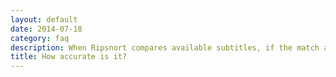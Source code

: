 ```yaml
---
layout: default
date: 2014-07-18
category: faq
description: When Ripsnort compares available subtitles, if the match accuracy is greater than 90% it will prematurely terminate scanning and return with its current media item. If this is not the case then it will continue scanning. If the end of the subtitle list has been reached Ripsnort will return the highest available matching ratio provided it has a greater than <em>70%</em> match accuracy
title: How accurate is it?
---
```

